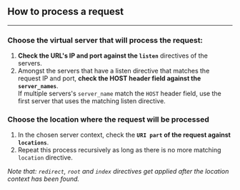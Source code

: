 ## How to process a request 
---
### Choose the virtual server that will process the request:

1. **Check the URL's IP and port against the ``listen``** directives of the servers.
2. Amongst the servers that have a listen directive that matches the request IP and port, **check the HOST header field against the ``server_names``**.  
If multiple servers's ``server_name`` match the ``HOST`` header field, use the first server that uses the matching listen directive.

### Choose the location where the request will be processed

1. In the chosen server context, check the **``URI part`` of the request against ``locations``**.
2. Repeat this process recursively as long as there is no more matching ``location`` directive.  

*Note that: ``redirect``, ``root`` and ``index`` directives get applied after the location context has been found.*